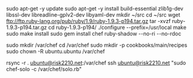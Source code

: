 sudo apt-get -y update
sudo apt-get -y install build-essential zlib1g-dev libssl-dev libreadline-gplv2-dev libyaml-dev
mkdir ~/src
cd ~/src
wget ftp://ftp.ruby-lang.org/pub/ruby/1.9/ruby-1.9.3-p194.tar.gz
tar -xvzf ruby-1.9.3-p194.tar.gz
cd ruby-1.9.3-p194/
./configure --prefix=/usr/local
make
sudo make install
sudo gem install chef ruby-shadow --no-ri --no-rdoc

sudo mkdir /var/chef
cd /var/chef
sudo mkdir -p cookbooks/main/recipes
sudo chown -R ubuntu.ubuntu /var/chef


rsync -r . ubuntu@risk2210.net:/var/chef
ssh ubuntu@risk2210.net "sudo chef-solo -c /var/chef/solo.rb"